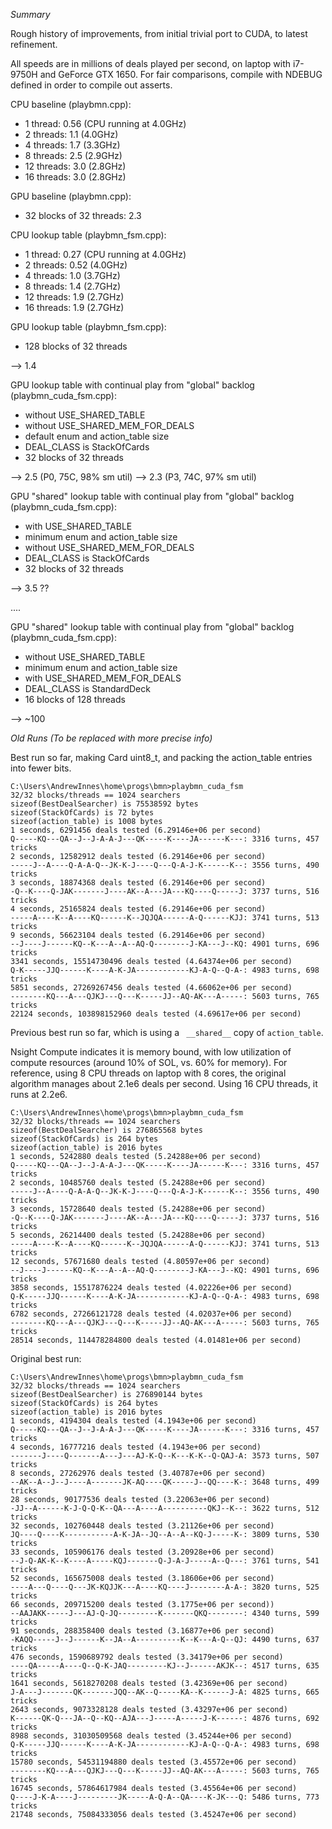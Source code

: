 _Summary_

Rough history of improvements, from initial trivial port to CUDA, to latest refinement.

All speeds are in millions of deals played per second, on laptop with i7-9750H and GeForce GTX 1650.
For fair comparisons, compile with NDEBUG defined in order to compile out asserts.

CPU baseline (playbmn.cpp):
- 1 thread:    0.56   (CPU running at 4.0GHz)
- 2 threads:   1.1   (4.0GHz)
- 4 threads:   1.7    (3.3GHz)
- 8 threads:   2.5    (2.9GHz)
- 12 threads:  3.0    (2.8GHz)
- 16 threads:  3.0    (2.8GHz)

GPU baseline (playbmn.cpp):
- 32 blocks of 32 threads:    2.3

CPU lookup table (playbmn_fsm.cpp):
- 1 thread:    0.27   (CPU running at 4.0GHz)
- 2 threads:   0.52   (4.0GHz)
- 4 threads:   1.0    (3.7GHz)
- 8 threads:   1.4    (2.7GHz)
- 12 threads:  1.9    (2.7GHz)
- 16 threads:  1.9    (2.7GHz)

GPU lookup table (playbmn_fsm.cpp):
- 128 blocks of 32 threads

--> 1.4

GPU lookup table with continual play from "global" backlog (playbmn_cuda_fsm.cpp):
- without USE_SHARED_TABLE
- without USE_SHARED_MEM_FOR_DEALS
- default enum and action_table size
- DEAL_CLASS is StackOfCards
- 32 blocks of 32 threads

--> 2.5   (P0, 75C, 98% sm util)
--> 2.3   (P3, 74C, 97% sm util)

GPU "shared" lookup table with continual play from "global" backlog (playbmn_cuda_fsm.cpp):
- with USE_SHARED_TABLE
- minimum enum and action_table size
- without USE_SHARED_MEM_FOR_DEALS
- DEAL_CLASS is StackOfCards
- 32 blocks of 32 threads

--> 3.5 ??

....

GPU "shared" lookup table with continual play from "global" backlog (playbmn_cuda_fsm.cpp):
- without USE_SHARED_TABLE
- minimum enum and action_table size
- with USE_SHARED_MEM_FOR_DEALS
- DEAL_CLASS is StandardDeck
- 16 blocks of 128 threads

--> ~100

_Old Runs (To be replaced with more precise info)_

Best run so far, making Card uint8_t, and packing the action_table entries into fewer bits.

```
C:\Users\AndrewInnes\home\progs\bmn>playbmn_cuda_fsm
32/32 blocks/threads == 1024 searchers
sizeof(BestDealSearcher) is 75538592 bytes
sizeof(StackOfCards) is 72 bytes
sizeof(action_table) is 1008 bytes
1 seconds, 6291456 deals tested (6.29146e+06 per second)
Q-----KQ---QA--J--J-A-A-J---QK-----K----JA------K---: 3316 turns, 457 tricks
2 seconds, 12582912 deals tested (6.29146e+06 per second)
-----J--A----Q-A-A-Q--JK-K-J----Q---Q-A-J-K------K--: 3556 turns, 490 tricks
3 seconds, 18874368 deals tested (6.29146e+06 per second)
-Q--K----Q-JAK-------J----AK--A---JA---KQ----Q-----J: 3737 turns, 516 tricks
4 seconds, 25165824 deals tested (6.29146e+06 per second)
-----A----K--A----KQ------K--JQJQA------A-Q------KJJ: 3741 turns, 513 tricks
9 seconds, 56623104 deals tested (6.29146e+06 per second)
--J----J------KQ--K---A--A--AQ-Q--------J-KA---J--KQ: 4901 turns, 696 tricks
3341 seconds, 15514730496 deals tested (4.64374e+06 per second)
Q-K-----JJQ------K----A-K-JA------------KJ-A-Q--Q-A-: 4983 turns, 698 tricks
5851 seconds, 27269267456 deals tested (4.66062e+06 per second)
--------KQ---A---QJKJ---Q---K-----JJ--AQ-AK---A-----: 5603 turns, 765 tricks
22124 seconds, 103898152960 deals tested (4.69617e+06 per second)
```


Previous best run so far, which is using a ` __shared__` copy of `action_table`.

Nsight Compute indicates it is memory bound, with low utilization of compute resources (around 10%
of SOL, vs. 60% for memory). For reference, using 8 CPU threads on laptop with 8 cores, the original
algorithm manages about 2.1e6 deals per second. Using 16 CPU threads, it runs at 2.2e6.

```
C:\Users\AndrewInnes\home\progs\bmn>playbmn_cuda_fsm
32/32 blocks/threads == 1024 searchers
sizeof(BestDealSearcher) is 276865568 bytes
sizeof(StackOfCards) is 264 bytes
sizeof(action_table) is 2016 bytes
1 seconds, 5242880 deals tested (5.24288e+06 per second)
Q-----KQ---QA--J--J-A-A-J---QK-----K----JA------K---: 3316 turns, 457 tricks
2 seconds, 10485760 deals tested (5.24288e+06 per second)
-----J--A----Q-A-A-Q--JK-K-J----Q---Q-A-J-K------K--: 3556 turns, 490 tricks
3 seconds, 15728640 deals tested (5.24288e+06 per second)
-Q--K----Q-JAK-------J----AK--A---JA---KQ----Q-----J: 3737 turns, 516 tricks
5 seconds, 26214400 deals tested (5.24288e+06 per second)
-----A----K--A----KQ------K--JQJQA------A-Q------KJJ: 3741 turns, 513 tricks
12 seconds, 57671680 deals tested (4.80597e+06 per second)
--J----J------KQ--K---A--A--AQ-Q--------J-KA---J--KQ: 4901 turns, 696 tricks
3858 seconds, 15517876224 deals tested (4.02226e+06 per second)
Q-K-----JJQ------K----A-K-JA------------KJ-A-Q--Q-A-: 4983 turns, 698 tricks
6782 seconds, 27266121728 deals tested (4.02037e+06 per second)
--------KQ---A---QJKJ---Q---K-----JJ--AQ-AK---A-----: 5603 turns, 765 tricks
28514 seconds, 114478284800 deals tested (4.01481e+06 per second)
```


Original best run:

```
C:\Users\AndrewInnes\home\progs\bmn>playbmn_cuda_fsm
32/32 blocks/threads == 1024 searchers
sizeof(BestDealSearcher) is 276890144 bytes
sizeof(StackOfCards) is 264 bytes
sizeof(action_table) is 2016 bytes
1 seconds, 4194304 deals tested (4.1943e+06 per second)
Q-----KQ---QA--J--J-A-A-J---QK-----K----JA------K---: 3316 turns, 457 tricks
4 seconds, 16777216 deals tested (4.1943e+06 per second)
-------J----Q-------A---J---AJ-K-Q--K---K-K--Q-QAJ-A: 3573 turns, 507 tricks
8 seconds, 27262976 deals tested (3.40787e+06 per second)
--AK--A--J--J----A-------JK-AQ----QK-----J--QQ----K-: 3648 turns, 499 tricks
28 seconds, 90177536 deals tested (3.22063e+06 per second)
-JJ--A------K-J-Q-Q-K--QA---A----A----------QKJ--K--: 3622 turns, 512 tricks
32 seconds, 102760448 deals tested (3.21126e+06 per second)
JQ----Q----K-----------A-K-JA--JQ--A--A--KQ-J-----K-: 3809 turns, 530 tricks
33 seconds, 105906176 deals tested (3.20928e+06 per second)
--J-Q-AK-K--K----A-----KQJ-------Q-J-A-J-----A--Q---: 3761 turns, 541 tricks
52 seconds, 165675008 deals tested (3.18606e+06 per second)
----A---Q----Q---JK-KQJJK---A----KQ----J--------A-A-: 3820 turns, 525 tricks
66 seconds, 209715200 deals tested (3.1775e+06 per second))
--AAJAKK-----J---AJ-Q-JQ---------K-------QKQ--------: 4340 turns, 599 tricks
91 seconds, 288358400 deals tested (3.16877e+06 per second)
-KAQQ-----J--J------K--JA--A----------K--K---A-Q--QJ: 4490 turns, 637 tricks
476 seconds, 1590689792 deals tested (3.34179e+06 per second)
----QA-----A----Q--Q-K-JAQ---------KJ--J------AKJK--: 4517 turns, 635 tricks
1641 seconds, 5618270208 deals tested (3.42369e+06 per second)
J-A---J-------QK-------JQQ--AK--Q-----KA--K------J-A: 4825 turns, 665 tricks
2643 seconds, 9073328128 deals tested (3.43297e+06 per second)
K------QK-Q---JA--Q--KQ--AJA---J-----A-----J-K------: 4876 turns, 692 tricks
8988 seconds, 31030509568 deals tested (3.45244e+06 per second)
Q-K-----JJQ------K----A-K-JA------------KJ-A-Q--Q-A-: 4983 turns, 698 tricks
15780 seconds, 54531194880 deals tested (3.45572e+06 per second)
--------KQ---A---QJKJ---Q---K-----JJ--AQ-AK---A-----: 5603 turns, 765 tricks
16745 seconds, 57864617984 deals tested (3.45564e+06 per second)
Q----J-K-A----J---------JK-----A-Q-A--QA----K-JK---Q: 5486 turns, 773 tricks
21748 seconds, 75084333056 deals tested (3.45247e+06 per second)
```
